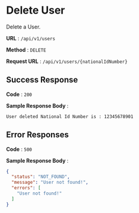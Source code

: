 # Delete User

Delete a User.

**URL** : `/api/v1/users`

**Method** : `DELETE`

**Request URL** : `/api/v1/users/{nationalIdNumber}`


## Success Response

**Code** : `200`

**Sample Response Body** :

```
User deleted National Id Number is : 12345678901
```

## Error Responses

**Code** : `500`

**Sample Response Body** :
```json
{
  "status": "NOT_FOUND",
  "message": "User not found!",
  "errors": [
    "User not found!"
  ]
}
```

